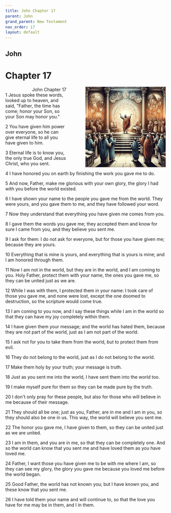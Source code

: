 ```yaml
---
title: John Chapter 17
parent: John
grand_parent: New Testament
nav_order: 17
layout: default
---
```


## John

# Chapter 17

<div style="clear: both; text-align: right;">
    <img src="/assets/Image/John/500/17.jpg" alt="John Chapter 17" class="chapter-image" style="max-width: 50%; height: auto; float: right; margin: 0 0 10px 10px; padding-left: 10%;">
    <figcaption style="font-size: 14px;">John Chapter 17</figcaption>
</div>
1 Jesus spoke these words, looked up to heaven, and said, "Father, the time has come; honor your Son, so your Son may honor you."

2 You have given him power over everyone, so he can give eternal life to all you have given to him.

3 Eternal life is to know you, the only true God, and Jesus Christ, who you sent.

4 I have honored you on earth by finishing the work you gave me to do.

5 And now, Father, make me glorious with your own glory, the glory I had with you before the world existed.

6 I have shown your name to the people you gave me from the world. They were yours, and you gave them to me, and they have followed your word.

7 Now they understand that everything you have given me comes from you.

8 I gave them the words you gave me; they accepted them and know for sure I came from you, and they believe you sent me.

9 I ask for them: I do not ask for everyone, but for those you have given me; because they are yours.

10 Everything that is mine is yours, and everything that is yours is mine; and I am honored through them.

11 Now I am not in the world, but they are in the world, and I am coming to you. Holy Father, protect them with your name, the ones you gave me, so they can be united just as we are.

12 While I was with them, I protected them in your name: I took care of those you gave me, and none were lost, except the one doomed to destruction, so the scripture would come true.

13 I am coming to you now, and I say these things while I am in the world so that they can have my joy completely within them.

14 I have given them your message; and the world has hated them, because they are not part of the world, just as I am not part of the world.

15 I ask not for you to take them from the world, but to protect them from evil.

16 They do not belong to the world, just as I do not belong to the world.

17 Make them holy by your truth; your message is truth.

18 Just as you sent me into the world, I have sent them into the world too.

19 I make myself pure for them so they can be made pure by the truth.

20 I don't only pray for these people, but also for those who will believe in me because of their message.

21 They should all be one; just as you, Father, are in me and I am in you, so they should also be one in us. This way, the world will believe you sent me.

22 The honor you gave me, I have given to them, so they can be united just as we are united.

23 I am in them, and you are in me, so that they can be completely one. And so the world can know that you sent me and have loved them as you have loved me.

24 Father, I want those you have given me to be with me where I am, so they can see my glory, the glory you gave me because you loved me before the world began.

25 Good Father, the world has not known you; but I have known you, and these know that you sent me.

26 I have told them your name and will continue to, so that the love you have for me may be in them, and I in them.


